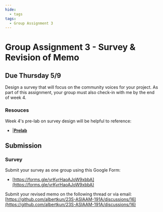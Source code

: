 ```yaml
---
hide:
  - tags
tags:
  - Group Assignment 3
---
```


# Group Assignment 3 - Survey & Revision of Memo

## Due Thursday 5/9

Design a survey that will focus on the community voices for your project. As part of this assignment, your group must also check-in with me by the end of week 4.

### Resouces

Week 4's pre-lab on survey design will be helpful to reference:
- |[**Prelab**](./week4/prelab.md)

## Submission

### Survey 

Submit your survey as one group using this Google Form:

- [https://forms.gle/yrKyrHaoAJoW9xbbA](https://forms.gle/yrKyrHaoAJoW9xbbA)


Submit your revised memo on the following thread or via email: [https://github.com/albertkun/23S-ASIAAM-191A/discussions/16](https://github.com/albertkun/23S-ASIAAM-191A/discussions/16)